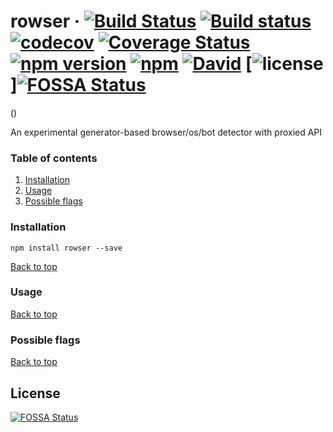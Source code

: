 # rowser &middot; [![Build Status](https://travis-ci.org/everget/rowser.svg?branch=master)](https://travis-ci.org/everget/rowser) [![Build status](https://ci.appveyor.com/api/projects/status/oar5nqb50oowws9e/branch/master?svg=true)](https://ci.appveyor.com/project/everget/rowser/branch/master) [![codecov](https://codecov.io/gh/everget/rowser/branch/master/graph/badge.svg)](https://codecov.io/gh/everget/rowser) [![Coverage Status](https://coveralls.io/repos/github/everget/rowser/badge.svg)](https://coveralls.io/github/everget/rowser) [![npm version](https://img.shields.io/npm/v/rowser.svg?style=flat)](https://www.npmjs.com/package/rowser) [![npm](https://img.shields.io/npm/dm/rowser.svg?style=flat)](https://www.npmjs.com/package/rowser) [![David](https://img.shields.io/david/dev/everget/rowser.svg)](https://david-dm.org/everget/rowser) [![license](https://img.shields.io/github/license/everget/rowser.svg)][![FOSSA Status](https://app.fossa.io/api/projects/git%2Bgithub.com%2Feverget%2Frowser.svg?type=shield)](https://app.fossa.io/projects/git%2Bgithub.com%2Feverget%2Frowser?ref=badge_shield)
()

An experimental generator-based browser/os/bot detector with proxied API

### Table of contents
1. [Installation](#installation)
1. [Usage](#usage)
1. [Possible flags](#possible-flags)

### Installation
```
npm install rowser --save
```

[Back to top](#table-of-contents)

### Usage

[Back to top](#table-of-contents)

### Possible flags

[Back to top](#table-of-contents)


## License
[![FOSSA Status](https://app.fossa.io/api/projects/git%2Bgithub.com%2Feverget%2Frowser.svg?type=large)](https://app.fossa.io/projects/git%2Bgithub.com%2Feverget%2Frowser?ref=badge_large)